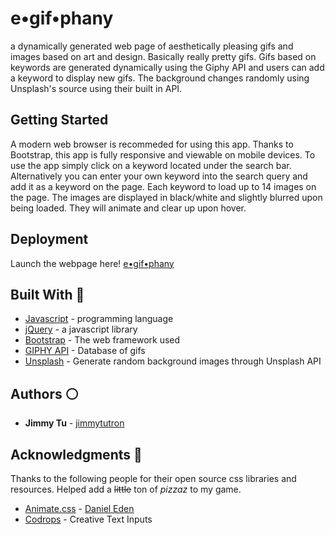 # e•gif•phany
a dynamically generated web page of aesthetically pleasing gifs and images based on art and design. Basically really pretty gifs.
Gifs based on keywords are generated dynamically using the Giphy API and users can add a keyword to display new gifs. The background changes randomly using Unsplash's source using their built in API.


 
## Getting Started 

A modern web browser is recommeded for using this app. Thanks to Bootstrap, this app is fully responsive and viewable on mobile devices. To use the app simply click on a keyword located under the search bar. Alternatively you can enter your own keyword into the search query and add it as a keyword on the page. Each keyword to load up to 14 images on the page. The images are displayed in black/white and slightly blurred upon being loaded. They will animate and clear up upon hover. 


## Deployment
Launch the webpage here! [e•gif•phany](https://jimmytutron.github.io/WhosThatPokemon/) 

## Built With :red_circle:

* [Javascript](https://www.javascript.com/) - programming language
* [jQuery](https://jquery.com/) - a javascript library
* [Bootstrap](https://getbootstrap.com/) - The web framework used
* [GIPHY API](https://developers.giphy.com/) - Database of gifs
* [Unsplash](https://source.unsplash.com/) - Generate random background images through Unsplash API

## Authors :white_circle: 

* **Jimmy Tu** - [jimmytutron](https://github.com/jimmytutron)


## Acknowledgments :pray:

Thanks to the following people for their open source css libraries and resources. Helped add a ~~little~~ ton of *_pizzaz_* to my game.

* [Animate.css](https://daneden.github.io/animate.css/) - [Daniel Eden](https://daneden.me/)
* [Codrops](https://tympanus.net/codrops/2015/01/08/inspiration-text-input-effects/) - Creative Text Inputs


